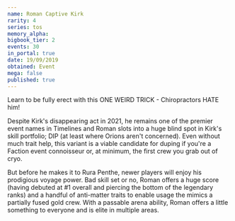 ```yaml
---
name: Roman Captive Kirk
rarity: 4
series: tos
memory_alpha:
bigbook_tier: 2
events: 30
in_portal: true
date: 19/09/2019
obtained: Event
mega: false
published: true
---
```


Learn to be fully erect with this ONE WEIRD TRICK - Chiropractors HATE him!

Despite Kirk's disappearing act in 2021, he remains one of the premier event names in Timelines and Roman slots into a huge blind spot in Kirk's skill portfolio; DIP (at least where Orions aren't concerned). Even without much trait help, this variant is a viable candidate for duping if you're a Faction event connoisseur or, at minimum, the first crew you grab out of cryo.

But before he makes it to Rura Penthe, newer players will enjoy his prodigious voyage power. Bad skill set or no, Roman offers a huge score (having debuted at #1 overall and piercing the bottom of the legendary ranks) and a handful of anti-matter traits to enable usage the mimics a partially fused gold crew. With a passable arena ability, Roman offers a little something to everyone and is elite in multiple areas.
